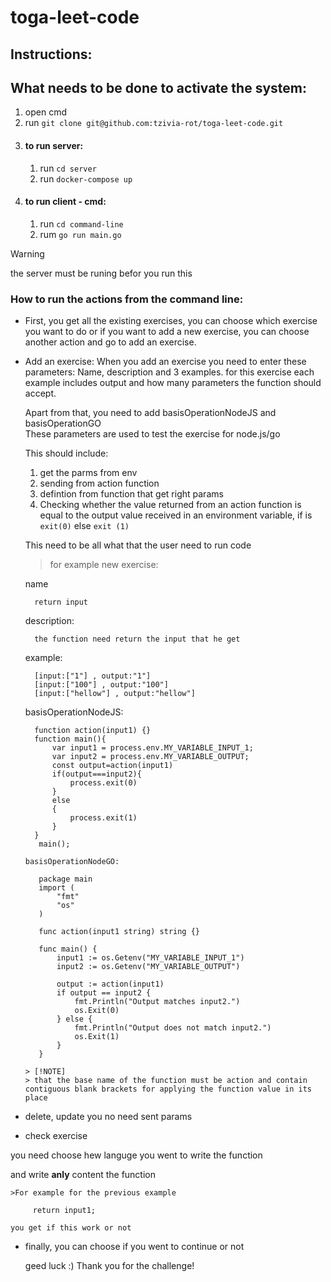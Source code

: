 ﻿# toga-leet-code
## Instructions:
## What needs to be done to activate the system:
1. open cmd
2. run  ``` git clone git@github.com:tzivia-rot/toga-leet-code.git ```
3. #### to run server:
     1. run ```cd server```
     2. run ```docker-compose up```
4. #### to run client - cmd:
   1. run ```cd command-line```
   2. rum ```go run main.go```
> [!WARNING]
> the server must be runing befor you run this
### How to run the actions from the command line:
- First, you get all the existing exercises, you can choose which exercise you want to do
  or if you want to add a new exercise, you can choose another action and go to add an exercise.
 - Add an exercise: When you add an exercise you need to enter these parameters:
     Name, description and 3 examples. for this exercise each example includes output and how many parameters the function should accept.

     Apart from that, you need to add basisOperationNodeJS and basisOperationGO      
     These parameters are used to test the exercise for node.js/go

     This should include:
    
     1. get the parms from env
     2. sending from action function
     3. defintion from function that get right params
     4. Checking whether the value returned from an action function is equal to the output value received in an environment variable, if is ```exit(0)``` else ```exit (1)```
    
     This need to be all what that the user need to run code

    >for example new exercise:
    >
    name
    
         return input
    
    description:
    
         the function need return the input that he get
    
    example:
    
         [input:["1"] , output:"1"]
         [input:["100"] , output:"100"]
         [input:["hellow"] , output:"hellow"]
    
     basisOperationNodeJS:
    
         function action(input1) {}
         function main(){
             var input1 = process.env.MY_VARIABLE_INPUT_1;
             var input2 = process.env.MY_VARIABLE_OUTPUT; 
             const output=action(input1)
             if(output===input2){
                 process.exit(0)
             }
             else
             {
                 process.exit(1)
             }
         }
          main();

       basisOperationNodeGO:
    
          package main
          import (
              "fmt"
              "os"
          )
          
          func action(input1 string) string {}
          
          func main() {
              input1 := os.Getenv("MY_VARIABLE_INPUT_1")
              input2 := os.Getenv("MY_VARIABLE_OUTPUT")
          
              output := action(input1)
              if output == input2 {
                  fmt.Println("Output matches input2.")
                  os.Exit(0)
              } else {
                  fmt.Println("Output does not match input2.")
                  os.Exit(1)
              }
          }
          
       > [!NOTE]
       > that the base name of the function must be action and contain contiguous blank brackets for applying the function value in its place
   
 - delete, update
       you no need sent params
 - check exercise
    
  you need choose hew languge you went to write the function

  and write **anly** content the function

    >For example for the previous example

         return input1;

    you get if this work or not
- finally, you can choose if you went to continue or not

  geed luck :)
  Thank you for the challenge!
    
